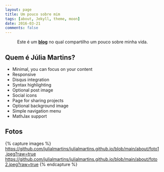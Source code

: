 ```yaml
---
layout: page
title: Um pouco sobre mim
tags: [about, Jekyll, theme, moon]
date: 2016-03-21
comments: false
---
```

    
<center>Este é um <a href="https://julialmartins.github.io//"><b>blog</b></a> no qual compartilho um pouco sobre minha vida.</center>

## Quem é Júlia Martins?
* Minimal, you can focus on your content
* Responsive
* Disqus integration
* Syntax highlighting
* Optional post image
* Social icons
* Page for sharing projects
* Optional background image
* Simple navigation menu
* MathJax support

## Fotos

{% capture images %}
    https://github.com/julialmartins/julialmartins.github.io/blob/main/about/foto1.jpeg?raw=true
    https://github.com/julialmartins/julialmartins.github.io/blob/main/about/foto2.jpeg?raw=true
{% endcapture %}

